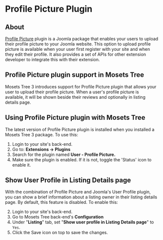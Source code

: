 # Profile Picture Plugin

## About
[Profile Picture](https://github.com/mosets/profilepicture) plugin is a Joomla package that enables your users to upload their profile picture to your Joomla website. This option to upload profile picture is available when your user first register with your site and when they edit their profile.
It also provides a set of APIs for other extension developer to integrate this with their extension.

## Profile Picture plugin support in Mosets Tree
Mosets Tree 3 introduces support for Profile Picture plugin that allows your user to upload their profile picture. When a user's profile picture is available, it will be shown beside their reviews and optionally in listing details page.

## Using Profile Picture plugin with Mosets Tree
The latest version of Profile Picture plugin is installed when you installed a Mosets Tree 3 package.
To use this:
 
 1. Login to your site's back-end.
 2. Go to: **Extensions -> Plugins**
 3. Search for the plugin named **User - Profile Picture.**
 4. Make sure the plugin is enabled. If it is not, toggle the 'Status' icon to enable it. 

## Show User Profile in Listing Details page
With the combination of Profile Picture and Joomla's User Profile plugin, you can show a brief information about a listing owner in their listing details page.
By default, this feature is disabled. To enable this:
	
2. Login to your site's back-end.
1. Go to Mosets Tree back-end's **Configuration**
2. Under "**Listing**" tab, set "**Show user profile in Listing Details page**" to `Yes`.
3. Click the Save icon on top to save the changes.